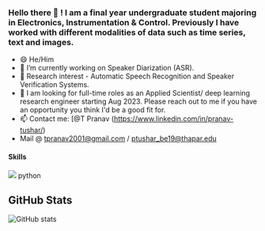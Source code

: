 ### Hello there 👋 ! I am a final year undergraduate student majoring in Electronics, Instrumentation & Control. Previously I have worked with different modalities of data such as time series, text and images. 


- 😄 He/Him
- 🔭 I’m currently working on Speaker Diarization (ASR). 
- 👯 Research interest - Automatic Speech Recognition and Speaker Verification Systems. 
- 💬 I am looking for full-time roles as an Applied Scientist/ deep learning research engineer starting Aug 2023. Please reach out to me if you have an opportunity you think I'd be a good fit for. 
- 📫 Contact me: [@T Pranav (https://www.linkedin.com/in/pranav-tushar/)
- Mail @ tpranav2001@gmail.com / ptushar_be19@thapar.edu



#### Skills 

<!-- <img src="https://img.icons8.com/color/48/000000/c-programming.png"/>   C 
<img src="https://img.icons8.com/color/48/000000/c-plus-plus-logo.png"/>  C++  -->
<img src="https://img.icons8.com/color/48/000000/python--v2.png"/>  python


## GitHub Stats
![GitHub stats](https://github-readme-stats.vercel.app/api?username=pranavtushar&show_icons=truee&theme=radical)  




